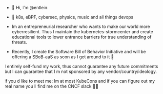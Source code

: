 - 👋 Hi, I’m @entlein
- 👀 k8s, eBPF, cybersec, physics, music and all things devops

- Im an entrepreneurial researcher who wants to make our world more cyberresilient. Thus I maintain the kubernetes-stormcenter and create educational tools to lower entrance barriers for true understanding of threats.
- Recently, I create the Software Bill of Behavior Initiative and will be offering a SBoB-aaS as soon as I get around to it 🐝


I entirely self-fund my work, thus cannot guarantee any future commitments but I can guarantee that I m not sponsored by any vendor/country/ideology.


if you d like to meet me: Im at most KubeCons and if you can figure out my real name you ll find me on the CNCF slack 🐣🦢

<!---
entlein/entlein is a ✨ special ✨ repository because its `README.md` (this file) appears on your GitHub profile.
You can click the Preview link to take a look at your changes.
--->
